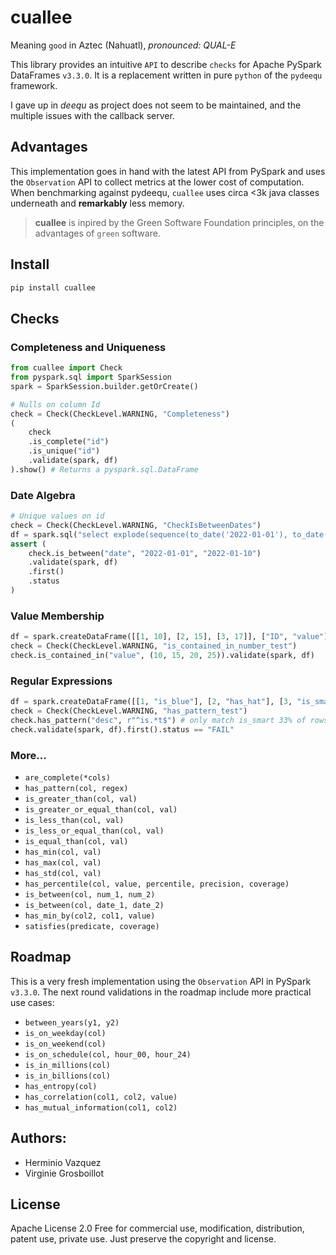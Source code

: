# cuallee
Meaning `good` in Aztec (Nahuatl), _pronounced: QUAL-E_


This library provides an intuitive `API` to describe `checks` for Apache PySpark DataFrames `v3.3.0`.
It is a replacement written in pure `python` of the `pydeequ` framework.

I gave up in _deequ_ as project does not seem to be maintained, and the multiple issues with the callback server.

## Advantages
This implementation goes in hand with the latest API from PySpark and uses the `Observation` API to collect metrics
at the lower cost of computation. 
When benchmarking against pydeequ, `cuallee` uses circa <3k java classes underneath and **remarkably** less memory.
 
> __cuallee__ is inpired by the Green Software Foundation principles, on the advantages of `green` software.

## Install
```bash
pip install cuallee
```

## Checks

### Completeness and Uniqueness
```python
from cuallee import Check
from pyspark.sql import SparkSession
spark = SparkSession.builder.getOrCreate()

# Nulls on column Id
check = Check(CheckLevel.WARNING, "Completeness")
(
    check
    .is_complete("id")
    .is_unique("id")
    .validate(spark, df)
).show() # Returns a pyspark.sql.DataFrame
```

### Date Algebra
```python
# Unique values on id
check = Check(CheckLevel.WARNING, "CheckIsBetweenDates")
df = spark.sql("select explode(sequence(to_date('2022-01-01'), to_date('2022-01-10'), interval 1 day)) as date")
assert (
    check.is_between("date", "2022-01-01", "2022-01-10")
    .validate(spark, df)
    .first()
    .status
)
```

### Value Membership
```python
df = spark.createDataFrame([[1, 10], [2, 15], [3, 17]], ["ID", "value"])
check = Check(CheckLevel.WARNING, "is_contained_in_number_test")
check.is_contained_in("value", (10, 15, 20, 25)).validate(spark, df)
```

### Regular Expressions
```python
df = spark.createDataFrame([[1, "is_blue"], [2, "has_hat"], [3, "is_smart"]], ["ID", "desc"])
check = Check(CheckLevel.WARNING, "has_pattern_test")
check.has_pattern("desc", r"^is.*t$") # only match is_smart 33% of rows.
check.validate(spark, df).first().status == "FAIL"
```


### More...
- `are_complete(*cols)`
- `has_pattern(col, regex)`
- `is_greater_than(col, val)`
- `is_greater_or_equal_than(col, val)`
- `is_less_than(col, val)`
- `is_less_or_equal_than(col, val)`
- `is_equal_than(col, val)`
- `has_min(col, val)`
- `has_max(col, val)`
- `has_std(col, val)`
- `has_percentile(col, value, percentile, precision, coverage)`
- `is_between(col, num_1, num_2)`
- `is_between(col, date_1, date_2)`
- `has_min_by(col2, col1, value)`
- `satisfies(predicate, coverage)`


## Roadmap

This is a very fresh implementation using the `Observation` API in PySpark `v3.3.0`.
The next round validations in the roadmap include more practical use cases:
- `between_years(y1, y2)`
- `is_on_weekday(col)`
- `is_on_weekend(col)`
- `is_on_schedule(col, hour_00, hour_24)`
- `is_in_millions(col)`
- `is_in_billions(col)`
- `has_entropy(col)`
- `has_correlation(col1, col2, value)`
- `has_mutual_information(col1, col2)`


## Authors:
- Herminio Vazquez
- Virginie Grosboillot


## License
Apache License 2.0
Free for commercial use, modification, distribution, patent use, private use.
Just preserve the copyright and license.